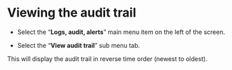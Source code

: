# Viewing the audit trail

- Select the “**Logs, audit, alerts**” main menu item on the left of the screen.

- Select the “**View audit trail**” sub menu tab.


This will display the audit trail in reverse time order (newest to oldest).